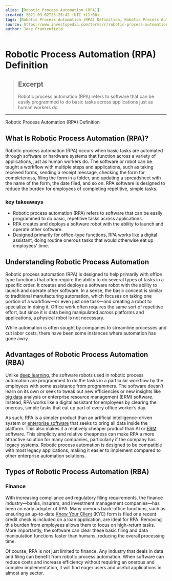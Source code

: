```yaml
---
alias: [Robotic Process Automation (RPA)]
created: 2021-03-02T23:25:42 (UTC +11:00)
tags: [Robotic Process Automation (RPA) Definition, Robotic Process Automation (RPA) Definition]
source: https://www.investopedia.com/terms/r/robotic-process-automation-rpa.asp
author: Jake Frankenfield
---
```


# Robotic Process Automation (RPA) Definition

> ## Excerpt
> Robotic process automation (RPA) refers to software that can be easily programmed to do basic tasks across applications just as human workers do.

---

Robotic Process Automation (RPA) Definition
## What Is Robotic Process Automation (RPA)?

Robotic process automation (RPA) occurs when basic tasks are automated through software or hardware systems that function across a variety of applications, just as human workers do. The software or robot can be taught a workflow with multiple steps and applications, such as taking received forms, sending a receipt message, checking the form for completeness, filing the form in a folder, and updating a spreadsheet with the name of the form, the date filed, and so on. RPA software is designed to reduce the burden for employees of completing repetitive, simple tasks.

### key takeaways

-   Robotic process automation (RPA) refers to software that can be easily programmed to do basic, repetitive tasks across applications.
-   RPA creates and deploys a software robot with the ability to launch and operate other software.
-   Designed primarily for office-type functions, RPA works like a digital assistant, doing routine onerous tasks that would otherwise eat up employees' time.

## Understanding Robotic Process Automation

Robotic process automation (RPA) is designed to help primarily with office type functions that often require the ability to do several types of tasks in a specific order. It creates and deploys a software robot with the ability to launch and operate other software. In a sense, the basic concept is similar to traditional manufacturing automation, which focuses on taking one portion of a workflow—or even just one task—and creating a robot to specialize in doing it. Office work often requires the same sort of repetitive effort, but since it is data being manipulated across platforms and applications, a physical robot is not necessary.

While automation is often sought by companies to streamline processes and cut labor costs, there have been some instances where automation has gone awry.

## Advantages of Robotic Process Automation (RBA)

Unlike [deep learning](https://www.investopedia.com/terms/d/deep-learning.asp), the software robots used in robotic process automation are programmed to do the tasks in a particular workflow by the employees with some assistance from programmers. The software doesn’t learn on its own or seek to tweak out new efficiencies or new insights like [big data](https://www.investopedia.com/terms/b/big-data.asp) analysis or enterprise resource management (ERM) software. Instead, RPA works like a digital assistant for employees by clearing the onerous, simple tasks that eat up part of every office worker’s day.

As such, RPA is a simpler product than an artificial intelligence-driven system or [enterprise software](https://www.investopedia.com/terms/e/enterprise-information-management-eim.asp) that seeks to bring all data inside the platform. This also makes it a relatively cheaper product than AI or [ERM](https://www.investopedia.com/terms/e/erp.asp) software. This simplicity and relative cheapness can make RPA a more attractive solution for many companies, particularly if the company has legacy systems. Robotic process automation is designed to be compatible with most legacy applications, making it easier to implement compared to other enterprise automation solutions.

## Types of Robotic Process Automation (RBA)

### Finance

With increasing compliance and regulatory filing requirements, the finance industry—banks, insurers, and investment management companies—has been an early adopter of RPA. Many onerous back-office functions, such as ensuring an up-to-date [Know Your Client](https://www.investopedia.com/terms/k/knowyourclient.asp) (KYC) form is filed or a recent credit check is included on a loan application, are ideal for RPA. Removing this burden from employees allows them to focus on high-return tasks. More importantly, the software can clear these basic filing and data manipulation functions faster than humans, reducing the overall processing time.

Of course, RPA is not just limited to finance. Any industry that deals in data and filing can benefit from robotic process automation. When software can reduce costs and increase efficiency without requiring an onerous and complex implementation, it will find eager users and useful applications in almost any sector.
